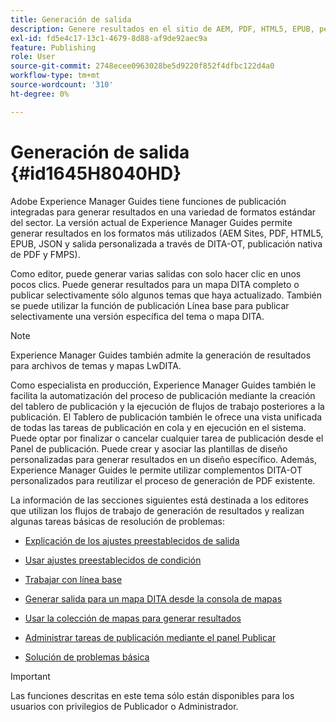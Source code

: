 ```yaml
---
title: Generación de salida
description: Genere resultados en el sitio de AEM, PDF, HTML5, EPUB, personalizado y JSON mediante complementos DITA-OT, publicación nativa de PDF y FMPS en AEM Guides.
exl-id: fd5e4c17-13c1-4679-8d88-af9de92aec9a
feature: Publishing
role: User
source-git-commit: 2748ecee0963028be5d9220f852f4dfbc122d4a0
workflow-type: tm+mt
source-wordcount: '310'
ht-degree: 0%

---
```


# Generación de salida {#id1645H8040HD}

Adobe Experience Manager Guides tiene funciones de publicación integradas para generar resultados en una variedad de formatos estándar del sector. La versión actual de Experience Manager Guides permite generar resultados en los formatos más utilizados (AEM Sites, PDF, HTML5, EPUB, JSON y salida personalizada a través de DITA-OT, publicación nativa de PDF y FMPS).

Como editor, puede generar varias salidas con solo hacer clic en unos pocos clics. Puede generar resultados para un mapa DITA completo o publicar selectivamente sólo algunos temas que haya actualizado. También se puede utilizar la función de publicación Línea base para publicar selectivamente una versión específica del tema o mapa DITA.

>[!NOTE]
>
> Experience Manager Guides también admite la generación de resultados para archivos de temas y mapas LwDITA.

Como especialista en producción, Experience Manager Guides también le facilita la automatización del proceso de publicación mediante la creación del tablero de publicación y la ejecución de flujos de trabajo posteriores a la publicación. El Tablero de publicación también le ofrece una vista unificada de todas las tareas de publicación en cola y en ejecución en el sistema. Puede optar por finalizar o cancelar cualquier tarea de publicación desde el Panel de publicación. Puede crear y asociar las plantillas de diseño personalizadas para generar resultados en un diseño específico. Además, Experience Manager Guides le permite utilizar complementos DITA-OT personalizados para reutilizar el proceso de generación de PDF existente.

La información de las secciones siguientes está destinada a los editores que utilizan los flujos de trabajo de generación de resultados y realizan algunas tareas básicas de resolución de problemas:

- [Explicación de los ajustes preestablecidos de salida](generate-output-understand-presets.md#)

- [Usar ajustes preestablecidos de condición](generate-output-use-condition-presets.md#)

- [Trabajar con línea base](web-editor-baseline.md#)

- [Generar salida para un mapa DITA desde la consola de mapas](generate-output-for-a-dita-map.md#)

- [Usar la colección de mapas para generar resultados](generate-output-use-map-collection-output-generation.md#)

- [Administrar tareas de publicación mediante el panel Publicar](generate-output-publish-dashboard.md#)

- [Solución de problemas básica](generate-output-basic-troubleshooting.md#)


>[!IMPORTANT]
>
> Las funciones descritas en este tema sólo están disponibles para los usuarios con privilegios de Publicador o Administrador.
